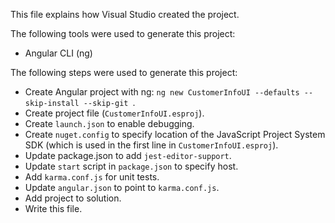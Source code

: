 This file explains how Visual Studio created the project.

The following tools were used to generate this project:
- Angular CLI (ng)

The following steps were used to generate this project:
- Create Angular project with ng: `ng new CustomerInfoUI --defaults --skip-install --skip-git `.
- Create project file (`CustomerInfoUI.esproj`).
- Create `launch.json` to enable debugging.
- Create `nuget.config` to specify location of the JavaScript Project System SDK (which is used in the first line in `CustomerInfoUI.esproj`).
- Update package.json to add `jest-editor-support`.
- Update `start` script in `package.json` to specify host.
- Add `karma.conf.js` for unit tests.
- Update `angular.json` to point to `karma.conf.js`.
- Add project to solution.
- Write this file.
